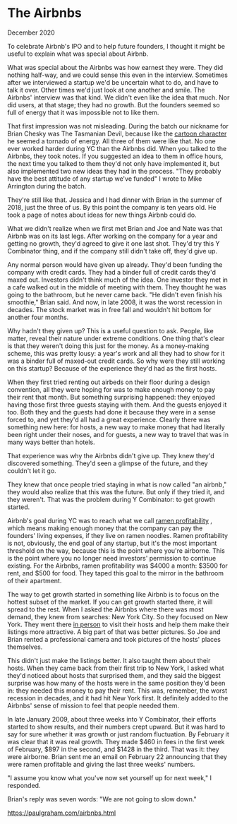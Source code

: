 # The Airbnbs

December 2020

To celebrate Airbnb's IPO and to help future founders, I thought it might be useful to explain what was special about Airbnb.

What was special about the Airbnbs was how earnest they were. They did nothing half-way, and we could sense this even in the interview. Sometimes after we interviewed a startup we'd be uncertain what to do, and have to talk it over. Other times we'd just look at one another and smile. The Airbnbs' interview was that kind. We didn't even like the idea that much. Nor did users, at that stage; they had no growth. But the founders seemed so full of energy that it was impossible not to like them.

That first impression was not misleading. During the batch our nickname for Brian Chesky was The Tasmanian Devil, because like the [cartoon character](http://www.youtube.com/watch?v=StG2u5qfFRg&t=2m27s) he seemed a tornado of energy. All three of them were like that. No one ever worked harder during YC than the Airbnbs did. When you talked to the Airbnbs, they took notes. If you suggested an idea to them in office hours, the next time you talked to them they'd not only have implemented it, but also implemented two new ideas they had in the process. "They probably have the best attitude of any startup we've funded" I wrote to Mike Arrington during the batch.

They're still like that. Jessica and I had dinner with Brian in the summer of 2018, just the three of us. By this point the company is ten years old. He took a page of notes about ideas for new things Airbnb could do.

What we didn't realize when we first met Brian and Joe and Nate was that Airbnb was on its last legs. After working on the company for a year and getting no growth, they'd agreed to give it one last shot. They'd try this Y Combinator thing, and if the company still didn't take off, they'd give up.

Any normal person would have given up already. They'd been funding the company with credit cards. They had a binder full of credit cards they'd maxed out. Investors didn't think much of the idea. One investor they met in a cafe walked out in the middle of meeting with them. They thought he was going to the bathroom, but he never came back. "He didn't even finish his smoothie," Brian said. And now, in late 2008, it was the worst recession in decades. The stock market was in free fall and wouldn't hit bottom for another four months.

Why hadn't they given up? This is a useful question to ask. People, like matter, reveal their nature under extreme conditions. One thing that's clear is that they weren't doing this just for the money. As a money-making scheme, this was pretty lousy: a year's work and all they had to show for it was a binder full of maxed-out credit cards. So why were they still working on this startup? Because of the experience they'd had as the first hosts.

When they first tried renting out airbeds on their floor during a design convention, all they were hoping for was to make enough money to pay their rent that month. But something surprising happened: they enjoyed having those first three guests staying with them. And the guests enjoyed it too. Both they and the guests had done it because they were in a sense forced to, and yet they'd all had a great experience. Clearly there was something new here: for hosts, a new way to make money that had literally been right under their noses, and for guests, a new way to travel that was in many ways better than hotels.

That experience was why the Airbnbs didn't give up. They knew they'd discovered something. They'd seen a glimpse of the future, and they couldn't let it go.

They knew that once people tried staying in what is now called "an airbnb," they would also realize that this was the future. But only if they tried it, and they weren't. That was the problem during Y Combinator: to get growth started.

Airbnb's goal during YC was to reach what we call [ramen profitability](http://paulgraham.com/ramenprofitable.html) , which means making enough money that the company can pay the founders' living expenses, if they live on ramen noodles. Ramen profitability is not, obviously, the end goal of any startup, but it's the most important threshold on the way, because this is the point where you're airborne. This is the point where you no longer need investors' permission to continue existing. For the Airbnbs, ramen profitability was $4000 a month: $3500 for rent, and $500 for food. They taped this goal to the mirror in the bathroom of their apartment.

The way to get growth started in something like Airbnb is to focus on the hottest subset of the market. If you can get growth started there, it will spread to the rest. When I asked the Airbnbs where there was most demand, they knew from searches: New York City. So they focused on New York. They went there [in person](http://paulgraham.com/ds.html) to visit their hosts and help them make their listings more attractive. A big part of that was better pictures. So Joe and Brian rented a professional camera and took pictures of the hosts' places themselves.

This didn't just make the listings better. It also taught them about their hosts. When they came back from their first trip to New York, I asked what they'd noticed about hosts that surprised them, and they said the biggest surprise was how many of the hosts were in the same position they'd been in: they needed this money to pay their rent. This was, remember, the worst recession in decades, and it had hit New York first. It definitely added to the Airbnbs' sense of mission to feel that people needed them.

In late January 2009, about three weeks into Y Combinator, their efforts started to show results, and their numbers crept upward. But it was hard to say for sure whether it was growth or just random fluctuation. By February it was clear that it was real growth. They made $460 in fees in the first week of February, $897 in the second, and $1428 in the third. That was it: they were airborne. Brian sent me an email on February 22 announcing that they were ramen profitable and giving the last three weeks' numbers.

"I assume you know what you've now set yourself up for next week," I responded.

Brian's reply was seven words: "We are not going to slow down."

https://paulgraham.com/airbnbs.html

